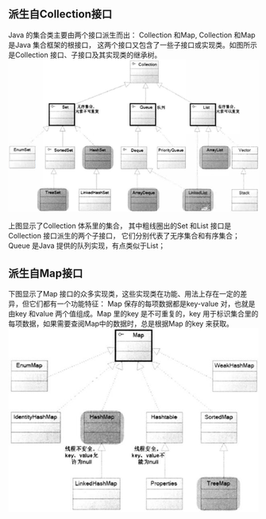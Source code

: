 ## 派生自Collection接口
Java 的集合类主要由两个接口派生而出： Collection 和Map, Collection 和Map 是Java 集合框架的根接口， 这两个接口又包含了一些子接口或实现类。如图所示是Collection 接口、子接口及其实现类的继承树。
![图片](images/pic_20200402213852.png)

上图显示了Collection 体系里的集合， 其中粗线圈出的Set 和List 接口是Collection 接口派生的两个子接口， 它们分别代表了无序集合和有序集合； Queue 是Java 提供的队列实现，有点类似于List；

## 派生自Map接口
下图显示了Map 接口的众多实现类，这些实现类在功能、用法上存在一定的差异，但它们都有一个功能特征： Map 保存的每项数据都是key-value 对，也就是由key 和value 两个值组成。Map 里的key 是不可重复的，key 用于标识集合里的每项数据，如果需要查阅Map中的数据时，总是根据Map 的key 来获取。
![图片](images/pic_20200402214109.jpg)